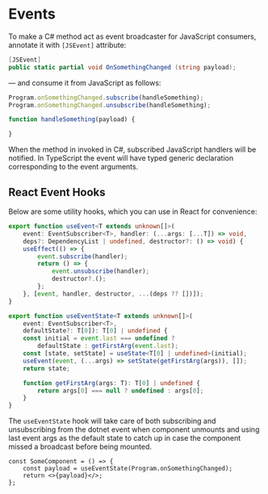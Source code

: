 ﻿# Events

To make a C# method act as event broadcaster for JavaScript consumers, annotate it with `[JSEvent]` attribute:

```csharp
[JSEvent]
public static partial void OnSomethingChanged (string payload);
```

— and consume it from JavaScript as follows:

```js
Program.onSomethingChanged.subscribe(handleSomething);
Program.onSomethingChanged.unsubscribe(handleSomething);

function handleSomething(payload) {

}
```

When the method in invoked in C#, subscribed JavaScript handlers will be notified. In TypeScript the event will have typed generic declaration corresponding to the event arguments.

## React Event Hooks

Below are some utility hooks, which you can use in React for convenience:

```ts
export function useEvent<T extends unknown[]>(
    event: EventSubscriber<T>, handler: (...args: [...T]) => void,
    deps?: DependencyList | undefined, destructor?: () => void) {
    useEffect(() => {
        event.subscribe(handler);
        return () => {
            event.unsubscribe(handler);
            destructor?.();
        };
    }, [event, handler, destructor, ...(deps ?? [])]);
}

export function useEventState<T extends unknown[]>(
    event: EventSubscriber<T>,
    defaultState?: T[0]): T[0] | undefined {
    const initial = event.last === undefined ?
        defaultState : getFirstArg(event.last);
    const [state, setState] = useState<T[0] | undefined>(initial);
    useEvent(event, (...args) => setState(getFirstArg(args)), []);
    return state;

    function getFirstArg(args: T): T[0] | undefined {
        return args[0] === null ? undefined : args[0];
    }
}
```

The `useEventState` hook will take care of both subscribing and unsubscribing from the dotnet event when component unmounts and using last event args as the default state to catch up in case the component missed a broadcast before being mounted.

```tsx
const SomeComponent = () => {
    const payload = useEventState(Program.onSomethingChanged);
    return <>{payload}</>;
};
```
